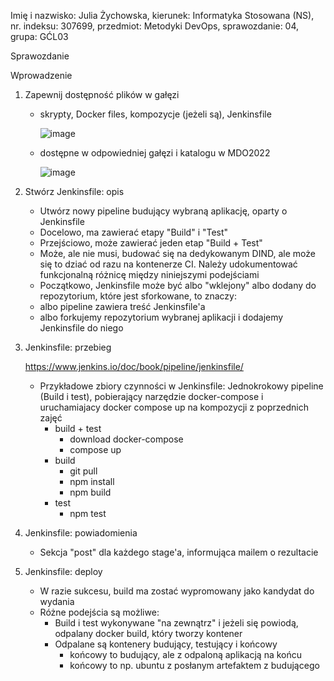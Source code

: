Imię i nazwisko: Julia Żychowska, kierunek: Informatyka Stosowana (NS), nr. indeksu: 307699, przedmiot: Metodyki DevOps, sprawozdanie: 04, grupa: GĆL03


Sprawozdanie


Wprowadzenie
  1. Zapewnij dostępność plików w gałęzi
      - skrypty, Docker files, kompozycje (jeżeli są), Jenkinsfile
      
        ![image](https://user-images.githubusercontent.com/28841971/147797643-35719f87-060f-4a79-94ce-9ff2202b294d.png)
      
      - dostępne w odpowiedniej gałęzi i katalogu w MDO2022

        ![image](https://user-images.githubusercontent.com/28841971/147797615-a47dcdca-4f0d-4146-8364-bc0657ec0e11.png)
        
   
  2. Stwórz Jenkinsfile: opis
      - Utwórz nowy pipeline budujący wybraną aplikację, oparty o Jenkinsfile
      - Docelowo, ma zawierać etapy "Build" i "Test"
      - Przejściowo, może zawierać jeden etap "Build + Test"
      - Może, ale nie musi, budować się na dedykowanym DIND, ale może się to dziać od razu na kontenerze CI. Należy udokumentować funkcjonalną różnicę między niniejszymi podejściami
      - Początkowo, Jenkinsfile może być albo "wklejony" albo dodany do repozytorium, które jest sforkowane, to znaczy:
      - albo pipeline zawiera treść Jenkinsfile'a
      - albo forkujemy repozytorium wybranej aplikacji i dodajemy Jenkinsfile do niego
      
  3. Jenkinsfile: przebieg
  
     https://www.jenkins.io/doc/book/pipeline/jenkinsfile/
      - Przykładowe zbiory czynności w Jenkinsfile: Jednokrokowy pipeline (Build i test), pobierający narzędzie docker-compose i uruchamiajacy docker compose up na kompozycji z poprzednich zajęć
        - build + test
            - download docker-compose
            - compose up
        - build
            - git pull
            - npm install
            - npm build
        - test
            - npm test
            
  4. Jenkinsfile: powiadomienia
  
      - Sekcja "post" dla każdego stage'a, informująca mailem o rezultacie
      
  5. Jenkinsfile: deploy
  
      - W razie sukcesu, build ma zostać wypromowany jako kandydat do wydania
      - Różne podejścia są możliwe:
        - Build i test wykonywane "na zewnątrz" i jeżeli się powiodą, odpalany docker build, który tworzy kontener
        - Odpalane są kontenery budujący, testujący i końcowy
           - końcowy to budujący, ale z odpaloną aplikacją na końcu
           - końcowy to np. ubuntu z posłanym artefaktem z budującego


